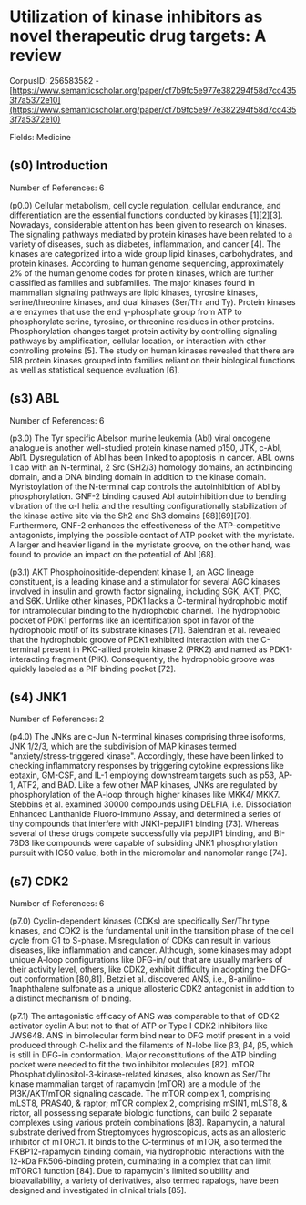 # Utilization of kinase inhibitors as novel therapeutic drug targets: A review

CorpusID: 256583582 - [https://www.semanticscholar.org/paper/cf7b9fc5e977e382294f58d7cc4353f7a5372e10](https://www.semanticscholar.org/paper/cf7b9fc5e977e382294f58d7cc4353f7a5372e10)

Fields: Medicine

## (s0) Introduction
Number of References: 6

(p0.0) Cellular metabolism, cell cycle regulation, cellular endurance, and differentiation are the essential functions conducted by kinases [1][2][3]. Nowadays, considerable attention has been given to research on kinases. The signaling pathways mediated by protein kinases have been related to a variety of diseases, such as diabetes, inflammation, and cancer [4]. The kinases are categorized into a wide group lipid kinases, carbohydrates, and protein kinases. According to human genome sequencing, approximately 2% of the human genome codes for protein kinases, which are further classified as families and subfamilies. The major kinases found in mammalian signaling pathways are lipid kinases, tyrosine kinases, serine/threonine kinases, and dual kinases (Ser/Thr and Ty). Protein kinases are enzymes that use the end γ-phosphate group from ATP to phosphorylate serine, tyrosine, or threonine residues in other proteins. Phosphorylation changes target protein activity by controlling signaling pathways by amplification, cellular location, or interaction with other controlling proteins [5]. The study on human kinases revealed that there are 518 protein kinases grouped into families reliant on their biological functions as well as statistical sequence evaluation [6].
## (s3) ABL
Number of References: 6

(p3.0) The Tyr specific Abelson murine leukemia (Abl) viral oncogene analogue is another well-studied protein kinase named p150, JTK, c-Abl, Abl1. Dysregulation of Abl has been linked to apoptosis in cancer. ABL owns 1 cap with an N-terminal, 2 Src (SH2/3) homology domains, an actinbinding domain, and a DNA binding domain in addition to the kinase domain. Myristoylation of the N-terminal cap controls the autoinhibition of Abl by phosphorylation. GNF-2 binding caused Abl autoinhibition due to bending vibration of the α-I helix and the resulting configurationally stabilization of the kinase active site via the Sh2 and Sh3 domains [68][69][70]. Furthermore, GNF-2 enhances the effectiveness of the ATP-competitive antagonists, implying the possible contact of ATP pocket with the myristate. A larger and heavier ligand in the myristate groove, on the other hand, was found to provide an impact on the potential of Abl [68].

(p3.1) AKT Phosphoinositide-dependent kinase 1, an AGC lineage constituent, is a leading kinase and a stimulator for several AGC kinases involved in insulin and growth factor signaling, including SGK, AKT, PKC, and S6K. Unlike other kinases, PDK1 lacks a C-terminal hydrophobic motif for intramolecular binding to the hydrophobic channel. The hydrophobic pocket of PDK1 performs like an identification spot in favor of the hydrophobic motif of its substrate kinases [71]. Balendran et al. revealed that the hydrophobic groove of PDK1 exhibited interaction with the C-terminal present in PKC-allied protein kinase 2 (PRK2) and named as PDK1-interacting fragment (PIK). Consequently, the hydrophobic groove was quickly labeled as a PIF binding pocket [72].
## (s4) JNK1
Number of References: 2

(p4.0) The JNKs are c-Jun N-terminal kinases comprising three isoforms, JNK 1/2/3, which are the subdivision of MAP kinases termed "anxiety/stress-triggered kinase". Accordingly, these have been linked to checking inflammatory responses by triggering cytokine expressions like eotaxin, GM-CSF, and IL-1 employing downstream targets such as p53, AP-1, ATF2, and BAD. Like a few other MAP kinases, JNKs are regulated by phosphorylation of the A-loop through higher kinases like MKK4/ MKK7. Stebbins et al. examined 30000 compounds using DELFIA, i.e. Dissociation Enhanced Lanthanide Fluoro-Immuno Assay, and determined a series of tiny compounds that interfere with JNK1-pepJIP1 binding [73]. Whereas several of these drugs compete successfully via pepJIP1 binding, and BI-78D3 like compounds were capable of subsiding JNK1 phosphorylation pursuit with IC50 value, both in the micromolar and nanomolar range [74].
## (s7) CDK2
Number of References: 6

(p7.0) Cyclin-dependent kinases (CDKs) are specifically Ser/Thr type kinases, and CDK2 is the fundamental unit in the transition phase of the cell cycle from G1 to S-phase. Misregulation of CDKs can result in various diseases, like inflammation and cancer. Although, some kinases may adopt unique A-loop configurations like DFG-in/ out that are usually markers of their activity level, others, like CDK2, exhibit difficulty in adopting the DFG-out conformation [80,81]. Betzi et al. discovered ANS, i.e., 8-anilino-1naphthalene sulfonate as a unique allosteric CDK2 antagonist in addition to a distinct mechanism of binding.

(p7.1) The antagonistic efficacy of ANS was comparable to that of CDK2 activator cyclin A but not to that of ATP or Type I CDK2 inhibitors like JWS648. ANS in bimolecular form bind near to DFG motif present in a void produced through C-helix and the filaments of N-lobe like β3, β4, β5, which is still in DFG-in conformation. Major reconstitutions of the ATP binding pocket were needed to fit the two inhibitor molecules [82]. mTOR Phosphatidylinositol-3-kinase-related kinases, also known as Ser/Thr kinase mammalian target of rapamycin (mTOR) are a module of the PI3K/AKT/mTOR signaling cascade. The mTOR complex 1, comprising mLST8, PRAS40, & raptor; mTOR complex 2, comprising mSIN1, mLST8, & rictor, all possessing separate biologic functions, can build 2 separate complexes using various protein combinations [83]. Rapamycin, a natural substrate derived from Streptomyces hygroscopicus, acts as an allosteric inhibitor of mTORC1. It binds to the C-terminus of mTOR, also termed the FKBP12-rapamycin binding domain, via hydrophobic interactions with the 12-kDa FK506-binding protein, culminating in a complex that can limit mTORC1 function [84]. Due to rapamycin's limited solubility and bioavailability, a variety of derivatives, also termed rapalogs, have been designed and investigated in clinical trials [85].
